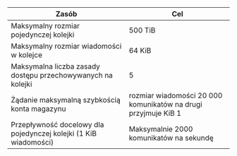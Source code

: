 | Zasób | Cel |
|----------|---------------|
| Maksymalny rozmiar pojedynczej kolejki | 500 TiB |
| Maksymalny rozmiar wiadomości w kolejce | 64 KiB |
| Maksymalna liczba zasady dostępu przechowywanych na kolejki | 5 |
| Żądanie maksymalną szybkością konta magazynu | rozmiar wiadomości 20 000 komunikatów na drugi przyjmuje KiB 1 |
| Przepływność docelowy dla pojedynczej kolejki (1 KiB wiadomości) | Maksymalnie 2000 komunikatów na sekundę |
